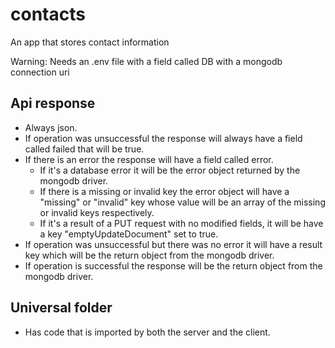 # contacts
An app that stores contact information

Warning: Needs an .env file with a field called DB with a mongodb connection uri

## Api response

- Always json.
- If operation was unsuccessful the response will always have a field called failed that will be true.
- If there is an error the response will have a field called error.
  - If it's a database error it will be the error object returned by the mongodb driver.
  - If there is a missing or invalid key the error object will have a "missing" or "invalid" key whose value will be an array of the missing or invalid keys respectively.
  - If it's a result of a PUT request with no modified fields, it will be have a key "emptyUpdateDocument" set to true.
- If operation was unsuccessful but there was no error it will have a result key which will be the return object from the mongodb driver.
- If operation is successful the response will be the return object from the mongodb driver.

## Universal folder

- Has code that is imported by both the server and the client.